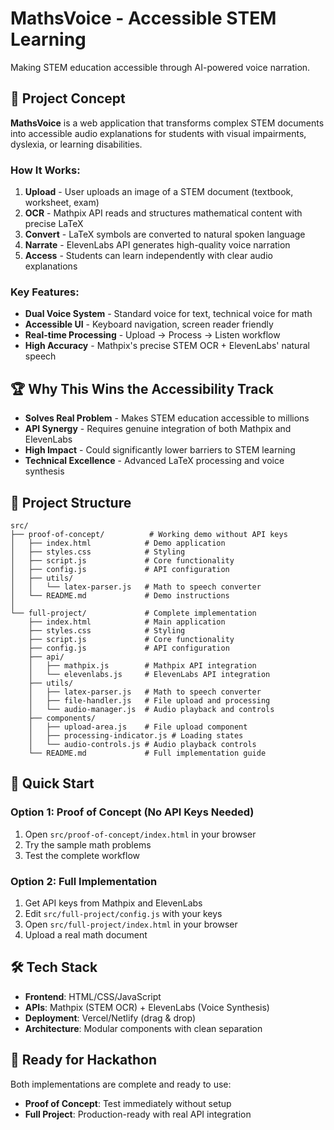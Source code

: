 # MathsVoice - Accessible STEM Learning

Making STEM education accessible through AI-powered voice narration.

## 🎯 Project Concept

**MathsVoice** is a web application that transforms complex STEM documents into accessible audio explanations for students with visual impairments, dyslexia, or learning disabilities.

### How It Works:
1. **Upload** - User uploads an image of a STEM document (textbook, worksheet, exam)
2. **OCR** - Mathpix API reads and structures mathematical content with precise LaTeX
3. **Convert** - LaTeX symbols are converted to natural spoken language
4. **Narrate** - ElevenLabs API generates high-quality voice narration
5. **Access** - Students can learn independently with clear audio explanations

### Key Features:
- **Dual Voice System** - Standard voice for text, technical voice for math
- **Accessible UI** - Keyboard navigation, screen reader friendly
- **Real-time Processing** - Upload → Process → Listen workflow
- **High Accuracy** - Mathpix's precise STEM OCR + ElevenLabs' natural speech

## 🏆 Why This Wins the Accessibility Track

- **Solves Real Problem** - Makes STEM education accessible to millions
- **API Synergy** - Requires genuine integration of both Mathpix and ElevenLabs
- **High Impact** - Could significantly lower barriers to STEM learning
- **Technical Excellence** - Advanced LaTeX processing and voice synthesis

## 📁 Project Structure

```
src/
├── proof-of-concept/          # Working demo without API keys
│   ├── index.html            # Demo application
│   ├── styles.css            # Styling
│   ├── script.js             # Core functionality
│   ├── config.js             # API configuration
│   ├── utils/
│   │   └── latex-parser.js   # Math to speech converter
│   └── README.md             # Demo instructions
│
└── full-project/             # Complete implementation
    ├── index.html            # Main application
    ├── styles.css            # Styling
    ├── script.js             # Core functionality
    ├── config.js             # API configuration
    ├── api/
    │   ├── mathpix.js        # Mathpix API integration
    │   └── elevenlabs.js     # ElevenLabs API integration
    ├── utils/
    │   ├── latex-parser.js   # Math to speech converter
    │   ├── file-handler.js   # File upload and processing
    │   └── audio-manager.js  # Audio playback and controls
    ├── components/
    │   ├── upload-area.js    # File upload component
    │   ├── processing-indicator.js # Loading states
    │   └── audio-controls.js # Audio playback controls
    └── README.md             # Full implementation guide
```

## 🚀 Quick Start

### Option 1: Proof of Concept (No API Keys Needed)
1. Open `src/proof-of-concept/index.html` in your browser
2. Try the sample math problems
3. Test the complete workflow

### Option 2: Full Implementation
1. Get API keys from Mathpix and ElevenLabs
2. Edit `src/full-project/config.js` with your keys
3. Open `src/full-project/index.html` in your browser
4. Upload a real math document

## 🛠️ Tech Stack

- **Frontend**: HTML/CSS/JavaScript
- **APIs**: Mathpix (STEM OCR) + ElevenLabs (Voice Synthesis)
- **Deployment**: Vercel/Netlify (drag & drop)
- **Architecture**: Modular components with clean separation

## 🎯 Ready for Hackathon

Both implementations are complete and ready to use:
- **Proof of Concept**: Test immediately without setup
- **Full Project**: Production-ready with real API integration